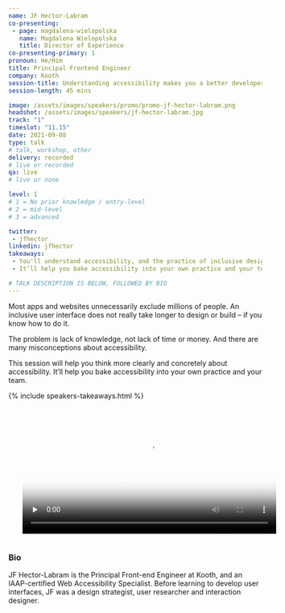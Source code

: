 ```yaml
---
name: JF Hector-Labram
co-presenting: 
 - page: magdalena-wielopolska
   name: Magdalena Wielopolska
   title: Director of Experience
co-presenting-primary: 1
pronoun: He/Him
title: Principal Frontend Engineer
company: Kooth
session-title: Understanding accessibility makes you a better developer/designer/leader
session-length: 45 mins

image: /assets/images/speakers/promo/promo-jf-hector-labram.png
headshot: /assets/images/speakers/jf-hector-labram.jpg
track: "1"
timeslot: "11.15"
date: 2021-09-08
type: talk
# talk, workshop, other
delivery: recorded
# live or recorded
qa: live
# live or none

level: 1
# 1 = No prior knowledge / entry-level
# 2 = mid-level
# 3 = advanced

twitter:
 - jfhector
linkedin: jfhector
takeaways:
 - You'll understand accessibility, and the practice of inclusive design and development
 - It’ll help you bake accessibility into your own practice and your team

# TALK DESCRIPTION IS BELOW, FOLLOWED BY BIO
---
```


Most apps and websites unnecessarily exclude millions of people.
An inclusive user interface does not really take longer to design or build – if you know how to do it.

The problem is lack of knowledge, not lack of time or money.
And there are many misconceptions about accessibility.

This session will help you think more clearly and concretely about accessibility.
It’ll help you bake accessibility into your own practice and your team.

{% include speakers-takeaways.html %}

<video width="100%" preload="none" controls playsinline loop poster="/assets/video/kooth.jpg"  style="margin-bottom:1em; padding: 0px 2em;">
  <source src="https://media.githubusercontent.com/media/techexeter/conference-2021/master/assets/video/kooth.mp4" type="video/mp4">
  Your browser does not support the video tag.
</video>

<h3>Bio</h3>

JF Hector-Labram is the Principal Front-end Engineer at Kooth, and an IAAP-certified Web Accessibility Specialist. Before learning to develop user interfaces, JF was a design strategist, user researcher and interaction designer.
